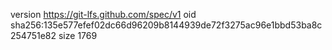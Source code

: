 version https://git-lfs.github.com/spec/v1
oid sha256:135e577efef02dc66d96209b8144939de72f3275ac96e1bbd53ba8c254751e82
size 1769
